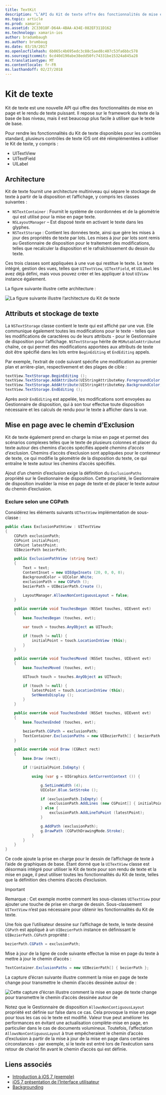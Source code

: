 ```yaml
---
title: TextKit
description: "L’API du Kit de texte offre des fonctionnalités de mise en page et le rendu de Xamarin.iOS de texte puissant."
ms.topic: article
ms.prod: xamarin
ms.assetid: 2C33018F-D64A-4BAA-A34E-082EF311D162
ms.technology: xamarin-ios
author: bradumbaugh
ms.author: brumbaug
ms.date: 03/19/2017
ms.openlocfilehash: 6b065c4b695edc3c88c5aed8c407c53fa6bbc578
ms.sourcegitcommit: 6cd40d190abe38edd50fc74331be15324a845a28
ms.translationtype: MT
ms.contentlocale: fr-FR
ms.lasthandoff: 02/27/2018
---
```

# <a name="text-kit"></a>Kit de texte

Kit de texte est une nouvelle API qui offre des fonctionnalités de mise en page et le rendu de texte puissant. Il repose sur le framework du texte de la base de bas niveau, mais il est beaucoup plus facile à utiliser que le texte de base.

Pour rendre les fonctionnalités du Kit de texte disponibles pour les contrôles standard, plusieurs contrôles de texte iOS ont été réimplémentées à utiliser le Kit de texte, y compris :

-  UITextView
-  UITextField
-  UILabel


## <a name="architecture"></a>Architecture

Kit de texte fournit une architecture multiniveau qui sépare le stockage de texte à partir de la disposition et l’affichage, y compris les classes suivantes :

-  `NSTextContainer` : Fournit le système de coordonnées et de la géométrie qui est utilisé pour la mise en page texte.
-  `NSLayoutManager` – Est disposé texte en activant le texte dans les glyphes. 
-  `NSTextStorage` : Contient les données texte, ainsi que gère les mises à jour des propriétés de texte par lots. Les mises à jour par lots sont remis au Gestionnaire de disposition pour le traitement des modifications, telles que recalculer la disposition et le rafraîchissement du dessin du texte.


Ces trois classes sont appliquées à une vue qui restitue le texte. Le texte intégré, gestion des vues, telles que `UITextView`, `UITextField`, et `UILabel` les avez déjà défini, mais vous pouvez créer et les appliquer à tout `UIView` instance également.

La figure suivante illustre cette architecture :

 ![](textkit-images/textkitarch.png "La figure suivante illustre l’architecture du Kit de texte")

## <a name="text-storage-and-attributes"></a>Attributs et stockage de texte

La `NSTextStorage` classe contient le texte qui est affiché par une vue. Elle communique également toutes les modifications pour le texte - telles que les modifications de caractères ou de leurs attributs - pour le Gestionnaire de disposition pour l’affichage. `NSTextStorage` hérite de `MSMutableAttributed` chaîne, ce qui permet des modifications apportées aux attributs de texte doit être spécifié dans les lots entre `BeginEditing` et `EndEditing` appels.

Par exemple, l’extrait de code suivant spécifie une modification au premier plan et arrière-plan, respectivement et des plages de cible :

```csharp
textView.TextStorage.BeginEditing ();
textView.TextStorage.AddAttribute(UIStringAttributeKey.ForegroundColor, UIColor.Green, new NSRange(200, 400));
textView.TextStorage.AddAttribute(UIStringAttributeKey.BackgroundColor, UIColor.Black, new NSRange(210, 300));
textView.TextStorage.EndEditing ();
```

Après avoir `EndEditing` est appelée, les modifications sont envoyées au Gestionnaire de disposition, qui à son tour effectue toute disposition nécessaire et les calculs de rendu pour le texte à afficher dans la vue.

## <a name="layout-with-exclusion-path"></a>Mise en page avec le chemin d’Exclusion

Kit de texte également prend en charge la mise en page et permet des scénarios complexes telles que le texte de plusieurs colonnes et placer du texte autour des chemins d’accès spécifiés appelé *chemins d’accès d’exclusion*. Chemins d’accès d’exclusion sont appliquées pour le conteneur de texte, ce qui modifie la géométrie de la disposition du texte, ce qui entraîne le texte autour les chemins d’accès spécifiés.

Ajout d’un chemin d’exclusion exige la définition du `ExclusionPaths` propriété sur le Gestionnaire de disposition. Cette propriété, le Gestionnaire de disposition invalider la mise en page de texte et de placer le texte autour du chemin d’exclusion.

### <a name="exclusion-based-on-a-cgpath"></a>Exclure selon une CGPath

Considérez les éléments suivants `UITextView` implémentation de sous-classe :

```csharp
public class ExclusionPathView : UITextView
{
    CGPath exclusionPath;
    CGPoint initialPoint;
    CGPoint latestPoint;
    UIBezierPath bezierPath;

    public ExclusionPathView (string text)
    {
        Text = text;
        ContentInset = new UIEdgeInsets (20, 0, 0, 0);
        BackgroundColor = UIColor.White;
        exclusionPath = new CGPath ();
        bezierPath = UIBezierPath.Create ();

        LayoutManager.AllowsNonContiguousLayout = false;
    }

    public override void TouchesBegan (NSSet touches, UIEvent evt)
    {
        base.TouchesBegan (touches, evt);

        var touch = touches.AnyObject as UITouch;

        if (touch != null) {
            initialPoint = touch.LocationInView (this);
        }
    }

    public override void TouchesMoved (NSSet touches, UIEvent evt)
    {
        base.TouchesMoved (touches, evt);

        UITouch touch = touches.AnyObject as UITouch;

        if (touch != null) {
            latestPoint = touch.LocationInView (this);
            SetNeedsDisplay ();
        }
    }

    public override void TouchesEnded (NSSet touches, UIEvent evt)
    {
        base.TouchesEnded (touches, evt);

        bezierPath.CGPath = exclusionPath;
        TextContainer.ExclusionPaths = new UIBezierPath[] { bezierPath };
    }

    public override void Draw (CGRect rect)
    {
        base.Draw (rect);

        if (!initialPoint.IsEmpty) {

            using (var g = UIGraphics.GetCurrentContext ()) {

                g.SetLineWidth (4);
                UIColor.Blue.SetStroke ();

                if (exclusionPath.IsEmpty) {
                    exclusionPath.AddLines (new CGPoint[] { initialPoint, latestPoint });
                } else {
                    exclusionPath.AddLineToPoint (latestPoint);
                }

                g.AddPath (exclusionPath);
                g.DrawPath (CGPathDrawingMode.Stroke);
            }
        }
    }
}
```

Ce code ajoute la prise en charge pour le dessin de l’affichage de texte à l’aide de graphiques de base. Étant donné que la `UITextView` classe est désormais intégré pour utiliser le Kit de texte pour son rendu de texte et la mise en page, il peut utiliser toutes les fonctionnalités du Kit de texte, telles que la définition des chemins d’accès d’exclusion.

> [!IMPORTANT]
>   Remarque : Cet exemple montre comment les sous-classes `UITextView` pour ajouter une touche de prise en charge de dessin. Sous-classement `UITextView` n’est pas nécessaire pour obtenir les fonctionnalités du Kit de texte.



Une fois que l’utilisateur dessine sur l’affichage de texte, le texte dessiné `CGPath` est appliqué à un `UIBezierPath` instance en définissant le `UIBezierPath.CGPath` propriété :

```csharp
bezierPath.CGPath = exclusionPath;
```

Mise à jour de la ligne de code suivante effectue la mise en page du texte à mettre à jour le chemin d’accès :

```csharp
TextContainer.ExclusionPaths = new UIBezierPath[] { bezierPath };
```

La capture d’écran suivante illustre comment la mise en page de texte change pour transmettre le chemin d’accès dessinée autour de :

<!-- ![](textkit-images/exclusionpath1.png "This screenshot illustrates how the text layout changes to flow around the drawn path")--> 
![](textkit-images/exclusionpath2.png "Cette capture d’écran illustre comment la mise en page de texte change pour transmettre le chemin d’accès dessinée autour de")

Notez que le Gestionnaire de disposition `AllowsNonContiguousLayout` propriété est définie sur false dans ce cas. Cela provoque la mise en page pour tous les cas où le texte est modifié. Valeur true peut améliorer les performances en évitant une actualisation complète-mise en page, en particulier dans le cas de documents volumineux. Toutefois, l’affectation `AllowsNonContiguousLayout` à true empêcheraient le chemin d’accès d’exclusion à partir de la mise à jour de la mise en page dans certaines circonstances - par exemple, si le texte est entré lors de l’exécution sans retour de chariot fin avant le chemin d’accès qui est définie.


## <a name="related-links"></a>Liens associés

- [Introduction à iOS 7 (exemple)](https://developer.xamarin.com/samples/monotouch/IntroToiOS7)
- [iOS 7 présentation de l’Interface utilisateur](~/ios/platform/introduction-to-ios7/ios7-ui.md)
- [Backgrounding](~/ios/app-fundamentals/backgrounding/index.md)
